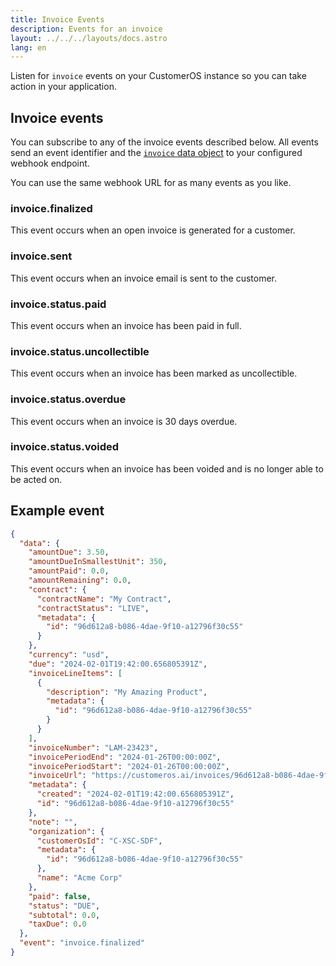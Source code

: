 ```yaml
---
title: Invoice Events
description: Events for an invoice
layout: ../../../layouts/docs.astro
lang: en
---
```


Listen for `invoice` events on your CustomerOS instance so you can take action in your application.

## Invoice events

You can subscribe to any of the invoice events described below.  All events send an event identifier and the [`invoice` data object](objects/invoice-object) to your configured webhook endpoint.

You can use the same webhook URL for as many events as you like.

### invoice.finalized
This event occurs when an open invoice is generated for a customer. 

### invoice.sent
This event occurs when an invoice email is sent to the customer.

### invoice.status.paid
This event occurs when an invoice has been paid in full.

### invoice.status.uncollectible
This event occurs when an invoice has been marked as uncollectible.

### invoice.status.overdue
This event occurs when an invoice is 30 days overdue.

### invoice.status.voided
This event occurs when an invoice has been voided and is no longer able to be acted on.

## Example event

```json
{
  "data": {
    "amountDue": 3.50,
    "amountDueInSmallestUnit": 350,
    "amountPaid": 0.0,
    "amountRemaining": 0.0,
    "contract": {
      "contractName": "My Contract",
      "contractStatus": "LIVE",
      "metadata": {
        "id": "96d612a8-b086-4dae-9f10-a12796f30c55"
      }
    },
    "currency": "usd",
    "due": "2024-02-01T19:42:00.656805391Z",
    "invoiceLineItems": [
      {
        "description": "My Amazing Product",
        "metadata": {
          "id": "96d612a8-b086-4dae-9f10-a12796f30c55"
        }
      }
    ],
    "invoiceNumber": "LAM-23423",
    "invoicePeriodEnd": "2024-01-26T00:00:00Z",
    "invoicePeriodStart": "2024-01-26T00:00:00Z",
    "invoiceUrl": "https://customeros.ai/invoices/96d612a8-b086-4dae-9f10-a12796f30c55",
    "metadata": {
      "created": "2024-02-01T19:42:00.656805391Z",
      "id": "96d612a8-b086-4dae-9f10-a12796f30c55"
    },
    "note": "",
    "organization": {
      "customerOsId": "C-XSC-SDF",
      "metadata": {
        "id": "96d612a8-b086-4dae-9f10-a12796f30c55"
      },
      "name": "Acme Corp"
    },
    "paid": false,
    "status": "DUE",
    "subtotal": 0.0,
    "taxDue": 0.0
  },
  "event": "invoice.finalized"
}
```
